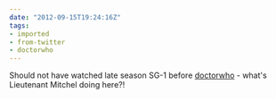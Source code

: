 ```yaml
---
date: "2012-09-15T19:24:16Z"
tags:
- imported
- from-twitter
- doctorwho
---
```

Should not have watched late season SG-1 before [doctorwho](/tags/doctorwho) - what's Lieutenant Mitchel doing here?\!
